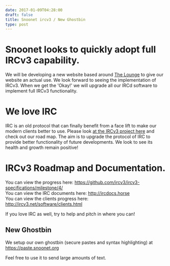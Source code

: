 ```yaml
--- 
date: 2017-01-09T04:28:00
draft: false
title: Snoonet ircv3 / New Ghostbin
type: post
---
```


# Snoonet looks to quickly adopt full IRCv3 capability.
We will be developing a new website based around <a href="https://github.com/thelounge/lounge">The Lounge</a> to give our website an actual use. We look forward to seeing  the implementation of IRCv3. When we get the 'Okay!' we will upgrade all our IRCd software to implement full  IRCv3 functionality. 

# We love IRC
IRC is an old protocol that can finally benefit from a face lift to make our modern clients better to use. Please look <a href="http://ircv3.net/">at the IRCv3 project here</a> and check out our road map. The aim is to upgrade the protocol of IRC to provide better functionality of future developments. We look to see its health and growth remain positive!

# IRCv3 Roadmap and Documentation.
You can view the progress here: https://github.com/ircv3/ircv3-specifications/milestone/4/<br>
You can view the IRC documents here: http://ircdocs.horse<br>
You can view the clients progress here: http://ircv3.net/software/clients.html<br>

If you love IRC as well, try to help and pitch in where you can!


## New Ghostbin
We setup our own ghostbin (secure pastes and syntax highlighting) at https://paste.snoonet.org

Feel free to use it to send large amounts of text.
